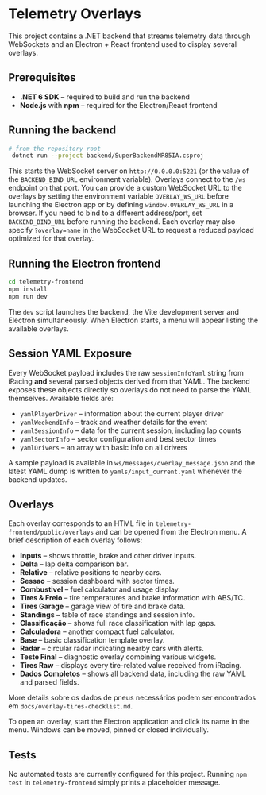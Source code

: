 # Telemetry Overlays

This project contains a .NET backend that streams telemetry data through WebSockets and an Electron + React frontend used to display several overlays.

## Prerequisites

- **.NET 6 SDK** – required to build and run the backend
- **Node.js** with **npm** – required for the Electron/React frontend

## Running the backend

```bash
# from the repository root
 dotnet run --project backend/SuperBackendNR85IA.csproj
```

This starts the WebSocket server on `http://0.0.0.0:5221` (or the value of the `BACKEND_BIND_URL` environment variable). Overlays connect to the `/ws` endpoint on that port. You can provide a custom WebSocket URL to the overlays by setting the environment variable `OVERLAY_WS_URL` before launching the Electron app or by defining `window.OVERLAY_WS_URL` in a browser. If you need to bind to a different address/port, set `BACKEND_BIND_URL` before running the backend.
Each overlay may also specify `?overlay=name` in the WebSocket URL to request a reduced payload optimized for that overlay.

## Running the Electron frontend

```bash
cd telemetry-frontend
npm install
npm run dev
```

The `dev` script launches the backend, the Vite development server and Electron simultaneously. When Electron starts, a menu will appear listing the available overlays.

## Session YAML Exposure

Every WebSocket payload includes the raw `sessionInfoYaml` string from iRacing **and** several parsed objects derived from that YAML. The backend exposes these objects directly so overlays do not need to parse the YAML themselves. Available fields are:

- `yamlPlayerDriver` – information about the current player driver
- `yamlWeekendInfo` – track and weather details for the event
- `yamlSessionInfo` – data for the current session, including lap counts
- `yamlSectorInfo` – sector configuration and best sector times
- `yamlDrivers` – an array with basic info on all drivers

A sample payload is available in `ws/messages/overlay_message.json` and the latest YAML dump is written to `yamls/input_current.yaml` whenever the backend updates.

## Overlays

Each overlay corresponds to an HTML file in `telemetry-frontend/public/overlays` and can be opened from the Electron menu. A brief description of each overlay follows:

- **Inputs** – shows throttle, brake and other driver inputs.
- **Delta** – lap delta comparison bar.
- **Relative** – relative positions to nearby cars.
- **Sessao** – session dashboard with sector times.
- **Combustivel** – fuel calculator and usage display.
- **Tires & Freio** – tire temperatures and brake information with ABS/TC.
- **Tires Garage** – garage view of tire and brake data.
- **Standings** – table of race standings and session info.
- **Classificação** – shows full race classification with lap gaps.
- **Calculadora** – another compact fuel calculator.
- **Base** – basic classification template overlay.
- **Radar** – circular radar indicating nearby cars with alerts.
- **Teste Final** – diagnostic overlay combining various widgets.
- **Tires Raw** – displays every tire-related value received from iRacing.
- **Dados Completos** – shows all backend data, including the raw YAML and parsed fields.

More details sobre os dados de pneus necessários podem ser encontrados em
`docs/overlay-tires-checklist.md`.

To open an overlay, start the Electron application and click its name in the menu. Windows can be moved, pinned or closed individually.

## Tests

No automated tests are currently configured for this project. Running `npm test` in `telemetry-frontend` simply prints a placeholder message.

